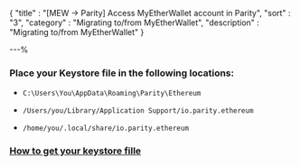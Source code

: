 {
"title"       : "[MEW -> Parity] Access MyEtherWallet account in Parity",
"sort"        : "3",
"category"    : "Migrating to/from MyEtherWallet",
"description" : "Migrating to/from MyEtherWallet"
}

---%


### Place your Keystore file in the following locations:

*  `C:\Users\You\AppData\Roaming\Parity\Ethereum`

*  `/Users/you/Library/Application Support/io.parity.ethereum`

*  `/home/you/.local/share/io.parity.ethereum`


### [How to get your keystore fille](https://myetherwallet.github.io/knowledge-base/migration/location-of-mist-geth-wallet-files.html)
